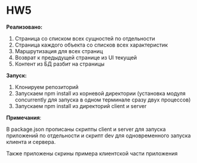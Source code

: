 # HW5

**Реализовано:**
1. Страница со списком всех сущностей по отдельности
2. Страница каждого объекта со списков всех характеристик
3. Маршрутизация для всех страниц
4. Возврат к предыдущей странице из UI текущей
5. Контент из БД разбит на страницы

**Запуск:**
1. Клонируем репозиторий
2. Запускаем npm install из корневой директории (установка модуля concurrently для запуска в одном терминале сразу двух процессов)
3. Запускаем npm install из директорий client и server

**Примечания**:

В package.json прописаны скрипты client и server для запуска приложений по отдельности и
скрипт dev для одновременного запуска клиента и сервера.

Также приложены скрины примера клиентской части приложения